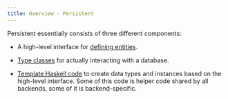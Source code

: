 ```yaml
---
title: Overview - Persistent
---
```

Persistent essentially consists of three different components:

* A high-level interface for [defining entities](defining-entities.html).

* [Type classes](type-classes.html) for actually interacting with a database.

* [Template Haskell code](backends.html) to create data types and instances based on the high-level interface. Some of this code is helper code shared by all backends, some of it is backend-specific.
